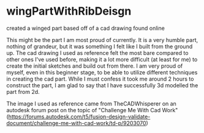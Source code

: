 # wingPartWithRibDeisgn
created a winged part based off of a cad drawing found online

This might be the part I am most proud of currently. It is a very humble part, nothing of grandeur, but it was something I felt like I built from the ground up. The cad drawing I used as reference
felt the most bare compared to other ones I've used before, making it a lot more difficult (at least for me) to create the initial sketches and build out from there. I am very proud of myself, even 
in this beginner stage, to be able to utilize different techniques in creating the cad part. While I must confess it took me around 2 hours to construct the part, I am glad to say that I have 
successfully 3d modelled the part from 2d.

The image I used as reference came from TheCADWhisperer on an autodesk forum post on the topic of "Challenge Me With Cad Work" (https://forums.autodesk.com/t5/fusion-design-validate-document/challenge-me-with-cad-work/td-p/9203070)

